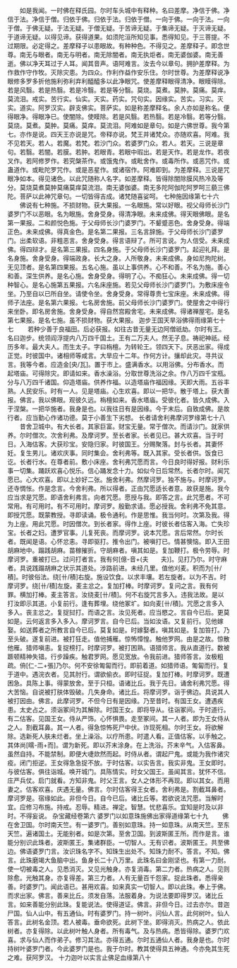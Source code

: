 <!-- { "loadSidebar": true } -->
　　如是我闻。一时佛在释氏园。尔时车头城中有释种。名曰差摩。净信于佛。净信于法。净信于僧。归依于佛。归依于法。归依于僧。一向于佛。一向于法。一向于僧。于佛无疑。于法无疑。于僧无疑。于苦谛无疑。于集谛无疑。于灭谛无疑。于道谛无疑。以得见谛。获得道果。如须陀洹所知见事。悉得知见。于三菩提。不过期限。必定得之。差摩释子以患眼故。有种种色。不得见之。差摩释子。即念世尊。南无与眼者。南无与明者。南无除闇者。南无执炬者。南无婆伽婆。南无善逝。佛以净天耳过于人耳。闻其音声。语阿难言。汝去今以章句。拥护差摩释。为作救作守作牧。灭除灾患。为四众。作利作益作安乐住。尔时世尊。为差摩释说净眼修多罗多折他施利弥利弃利醯醯多以此净眼咒。使差摩释眼得清净。眼瞙得除。若是风翳。若是热翳。若是冷翳。若是等分翳。莫烧。莫煮。莫肿。莫痛。莫痒。莫流泪。戒实。苦行实。仙实。天实。药实。咒句实。因缘实。苦实。习实。灭实。道实。阿罗汉实。辟支佛实。菩萨实。如是称差摩释名。余人亦如是称名。便得眼净。得眼净已。使闇除。使瞙除。若是风翳。若热翳。若是冷翳。若等分翳。莫烧。莫煮。莫肿。莫痛。莫痒。莫流泪。阿难如是章句。如是六佛世尊。我今第七。亦作是说。四天王亦说是咒。帝释亦说。梵王并诸梵众。亦随欢喜。阿难。我不见若天。若人。若魔。若梵。若沙门众。若婆罗门众。若人。若天。三说是章句。若翳。若闇。若膜。若肿。若眼青。若眼中瑕出。若是天作。若是龙作。若夜叉作。若阿修罗作。若究槃茶作。或饿鬼作。或毗舍作。或毒所作。或恶咒作。或蛊道作。或毗陀罗咒作。或是恶星作。或诸宿作。阿难即到。为差摩释。三说是咒眼净如本。得见诸色。以此咒随称人名字。如差摩释。皆得除闇除膜风热冷及等分。莫烧莫煮莫肿莫痛莫痒莫流泪。南无婆伽婆。南无多陀阿伽陀阿罗呵三藐三佛陀。菩萨以此神咒章句。一切皆得吉成。诸梵随喜娑呵。
七种施因缘第七十六
　　佛说有七种施。不损财物。获大果报。一名眼施。常以好眼。视父母师长沙门婆罗门不以恶眼。名为眼施。舍身受身。得清净眼。未来成佛。得天眼佛眼。是名第一果报。二和颜悦色施。于父母师长沙门婆罗门。不颦蹙恶色。舍身受身。得端正色。未来成佛。得真金色。是名第二果报。三名言辞施。于父母师长沙门婆罗门。出柔软语。非粗恶言。舍身受身。得言语辩了。所可言说。为人信受。未来成佛。得四辩才。是名第三果报。四名身施。于父母师长沙门婆罗门。起迎礼拜。是名身施。舍身受身。得端政身。长大之身。人所敬身。未来成佛。身如尼拘陀树。无见顶者。是名第四果报。五名心施。虽以上事供养。心不和善。不名为施。善心和善。深生供养。是名心施。舍身受身。得明了心。不痴狂心。未来成佛。得一切种智心。是名心施第五果报。六名床座施。若见父母师长沙门婆罗门。为敷床座令坐。乃至自以已所自坐。请使令坐。舍身受身。常得尊贵七宝床座。未来成佛。得师子法座。是名第六果报。七名房舍施。前父母师长沙门婆罗门。使屋舍之中得行来坐卧。即名房舍施。舍身受身。得自然宫殿舍宅。未来成佛。得诸禅屋宅。是名第七果报。是名七施。虽不损财物。获大果报。
迦步王国天旱浴佛得雨缘第七十七
　　若种少善于良福田。后必获报。如往古昔无量无边阿僧祇劫。尔时有王。名曰迦步。统领阎浮提内八万四千国土。王有二万夫人。然无子息。祷祀神祇。经历多年。最大夫人。而生太子。字曰栴檀。为转轮王。领四天下。厌恶出家。得成正觉。时彼国中。诸相师等咸言。大旱应十二年。作何方计。攘却此灾。寻共议言。我等今者。应造金[央/瓦]。置于市上。盛满香水。以用浴佛。分布香水。而起塔庙。可得除灾。即请如来。香水澡浴。分取世尊洗浴之余。作八万四千宝瓶。分与八万四千诸国。仰造塔庙。供养作福。以造塔庙作福因缘。天即大雨。五谷丰熟。人民安乐。时有一人。见是塔庙。心生欢喜。即以一把华。散于塔上。获大善报。佛言。我以佛眼。观彼久远。栴檀如来。香水塔庙。受彼化者。皆久成佛。入于涅槃。一把华施者。我身是也。以我往日有是因缘。今于末后。自致成佛。是故行者。应当勤心作诸功德。莫于小善生下劣想。
长者请舍利弗摩诃罗缘第七十八
　　昔舍卫城中。有大长者。其家巨富。财宝无量。常于僧次。而请沙门。就家供养。尔时僧次。次舍利弗。及摩诃罗。至长者家。长者见已。甚大欢喜。当于时日。入海估客。大获珍宝。安隐归家。时彼国王。分赐聚落。封与长者。其妻怀妊。复生男儿。诸欢庆事。同时集会。舍利弗等。既入其家。受长者供。饭食已讫。长者行水。在尊者前。敷小床座。舍利弗咒愿而言。今日良时得好报。财利乐事一切集。踊跃欢喜心悦乐。信心踊发念十力。如似今日后常然。长者尔时。闻咒愿已。心大欢喜。即以上妙好二张。施舍利弗。然摩诃罗。独不施与。时摩诃罗。还寺惆怅。作是念言。今舍利弗。所以得者。正由咒愿适长者意。故获是施。我今应当求是咒愿。即语舍利弗言。向者咒愿。愿授与我。即答之言。此咒愿者。不可常用。有可用时。有不可用时。摩诃罗。殷勤求请。愿必授我。舍利弗不免其意。即授咒愿。既蒙教授。寻即读诵。极令通利。作是思惟。我当何时。次第及我。得为上座。用此咒愿。时因僧次。到长者家。得作上座。时彼长者估客入海。亡失珍宝。长者之妇。遭罗官事。儿复死丧。而摩诃罗。说本咒愿。言后常然。尔时长者。既闻是语。心怀忿恚。寻即驱打。推令出门。被嗔打已。情甚懊恼。即入王田胡麻地中。蹋践胡麻。苗稼摧折。守胡麻者。嗔其如是。复加鞭打。极令劳辱。时摩诃罗。重被打已。过问打者言。我有何[億-音+(夫　　夫)]。见打乃尔。时守麻者。具说践蹋胡麻之状示其道处。涉路前进。未经几里。值他刈麦。积而为[卄/積]。时彼俗法。绕[卄/積]右旋。施设饮食。以求丰壤。若左旋者。以为不吉。时摩诃罗。绕[卄/積]左旋。麦主忿之。复加打棒。时摩诃罗。复问之言。我有何罪。横加打棒。麦主答言。汝绕麦[卄/積]。何不右旋咒言多入。违我法故。是以打汝即示其道。小复前行。逢有葬埋。绕他冢圹。如向麦[卄/積]。咒愿之言多入多入。丧主忿之。复捉挝打。而语之言。汝见死者。应当愍之。言自今已后。更莫如是。云何返言多入多入。摩诃罗言。自今已后。当如汝语。又复前行。见他嫁娶。如送葬者之所教言自今已后。莫复如是。时嫁娶者。嗔其如是。复加笞打。乃至头破。遂复前进。被打狂走。值他捕雁。惊怖慞惶。触他罗网。由是之故。惊散他雁。猎师嗔恚。复捉榜打。时摩诃罗。被打困熟。语猎师言。我从直道行。数被踬顿精神失错。行步躁疾。触君罗网。愿见宽放。令我前进。猎师答言。汝极粗疏。侜[仁-二+張]乃尔。何不安徐匍匐而行。即前着道。如猎师语。匍匐而行。复于道中。遇浣衣者。见其肘行。谓欲偷衣。即时征捉。复加打棒。时摩诃罗。既遭困急。具陈上事。得蒙放舍。至于只桓。语诸比丘。我于先日。诵舍利弗咒愿。得大苦恼。自说被打肤体毁破。几失身命。诸比丘。将摩诃罗。诣于佛边。具说其人被打因由。佛言。此摩诃罗。不但今日有是因缘。乃至昔时。有国王女。遭遇疾患。太史占之。须诣冢间为其解除。时国王女。即将导从。往诣冢间。于时道行。有二估客。见国王女。侍从严饰。心怀惧畏。走至冢间。其一人者。即为王女侍从之人。割截耳鼻。其一人者。得急惊怖死尸中伏。诈现死相。尔时王女。将欲解除。选新死人肤未烂者。坐上澡浴。以疗所患。时遣人看。正值估客。以手触之。其体尚[曘-雨+而]。谓为新死。即以芥末涂身。在上洗浴。芥末辛气。入估客鼻。虽然自持。不能禁制。即便大啑欻然而起。时侍从者。谓起尸鬼。或能为我作诸灾疫。闭门拒逆。王女得急急捉不放。于时估客。以实告言。我实非鬼。王女即时。与彼估客。俱往诣城。唤开城门。具陈情实。时女父国王。虽闻其言。犹怀不信。庄严兵仗。启门就看。方知非鬼。时父王言。女人之体形不再现。即以其女。而用妻之。估客欢喜。庆遇无量。佛言。尔时估客得王女者。舍利弗是。割截耳鼻者。摩诃罗是。宿缘如此。非但今日。自今已后。诸比丘等。若欲说法咒愿。当解时宜。应修习布施。持戒。忍辱。精进。禅定。智慧。忧悲喜乐。宜知是时及以非时。不得妄说。
杂宝藏经卷第六
婆罗门以如意珠施佛出家得道缘第七十九
　　佛在舍卫国。尔时南天竺。有一婆罗门。善别如意珠。持一如意珠。从南天竺。至东天竺。遍诸国土。无能别者。如是次第。至舍卫国。到波斯匿王所。而作是言。谁能分别识此珠者。波斯匿王。集诸群臣。一切智人。无有识者。波斯匿王。共至佛边。佛语婆罗门言。汝识珠名字不。知珠生出处不。知珠力耐不。答言。不知。佛言。此珠磨竭大鱼脑中出。鱼身长二十八万里。此珠名曰金刚坚也。有第一力耐。使一切被毒之人。见悉消灭。又见光触身。亦复消毒。第二力者。热病之人。见则除愈。光触其身。亦复得差。第三力者。人有无量百千怨家。捉此珠者。悉得亲善。时婆罗门。闻此语已。甚用欢喜。如来真实一切智人。即以此珠。奉上于佛。而求出家。佛言。善来比丘。须发自落。法服着身。为说法要即得罗汉。诸比丘言。如来善能分别此珠。复能说法。使得道证。佛言。非但今日。过去亦尔。昔迦尸国。仙人山中。有五通仙。时有婆罗门。持一树叶。问仙人言。此何树叶。仙人答言。此树名金顶。若人被毒。垂命欲死。此树下坐。即得消灭。热病之人。依此树者。亦复得除。以此树叶触人身者。所有毒气。及与热病。悉皆得除。婆罗门欢喜。求与仙人而作弟子。修习其法。亦得五通。尔时五通仙人者。我身是也。尔时持树叶婆罗门者。今此婆罗门是也。我于尔时。教其使得具五神通。今亦免其生死之难。获阿罗汉。
十力迦叶以实言止佛足血缘第八十
